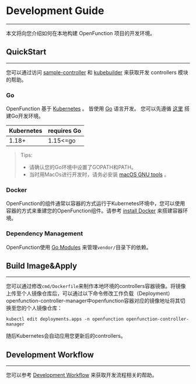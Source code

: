 # Development Guide

---

本文将向您介绍如何在本地构建 OpenFunction 项目的开发环境。

## QuickStart

---

您可以通过访问 [sample-controller](https://github.com/kubernetes/sample-controller) 和 [kubebuilder](https://github.com/kubernetes-sigs/kubebuilder) 来获取开发 controllers 模块的帮助。

### Go

OpenFunction 基于 [Kubernetes](https://github.com/kubernetes/kubernetes) 。 皆使用 [Go](http://golang.org/) 语言开发。 您可以先遵循 [这里](http://golang.org/doc/code.html) 搭建Go开发环境。

| Kubernetes | requires Go |
| ---------- | ----------- |
| 1.18+      | 1.15<=go    |

> Tips:
>
> - 请确认您的Go环境中设置了GOPATH和PATH。
> - 当时用MacOs进行开发时，请务必安装 [macOS GNU tools](https://www.topbug.net/blog/2013/04/14/install-and-use-gnu-command-line-tools-in-mac-os-x) 。

### Docker

OpenFunction的组件通常以容器的方式运行于Kubernetes环境中，您可以使用容器的方式来重建您的OpenFunction组件。请参考 [install Docker](https://docs.docker.com/install/) 来搭建容器环境。

### Dependency Management

OpenFunction使用 [Go Modules](https://github.com/golang/go/wiki/Modules) 来管理`vendor/`目录下的依赖。

## Build Image&Apply

---

您可以通过修改```cmd/Dockerfile```来制作本地环境的controllers容器镜像。将镜像上传至个人镜像仓库后，可以通过以下命令修改工作负载（Deployment）openfunction-controller-manager中openfunction容器对应的镜像地址将其切换至您的个人镜像仓库：

```shell
kubectl edit deployments.apps -n openfunction openfunction-controller-manager
```

随后Kubernetes会自动应用您更新后的controllers。

## Development Workflow

---

您可以参考 [Development Workflow](docs/development/developmnet-workflow.md) 来获取开发流程相关的帮助。
